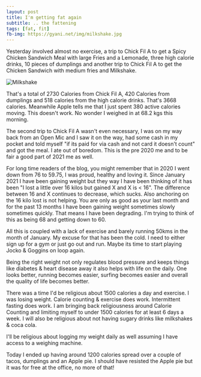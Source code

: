 ```yaml
---
layout: post
title: I'm getting fat again
subtitle: .. the fattening
tags: [fat, fit]
fb-img: https://gyani.net/img/milkshake.jpg
---
```


Yesterday involved almost no exercise, a trip to Chick Fil A to get a Spicy Chicken Sandwich Meal with large Fries and a Lemonade, three high calorie drinks, 10 pieces of dumplings and another trip to Chick Fil A to get the Chicken Sandwich with medium fries and Milkshake.

![Milkshake](https://gyani.net/img/milkshake.jpg)

That's a total of 2730 Calories from Chick Fil A, 420 Calories from dumplings and 518 calories from the high calorie drinks. That's 3668 calories. Meanwhile Apple tells me that I just spent 380 active calories moving. This doesn't work. No wonder I weighed in at 68.2 kgs this morning.

The second trip to Chick Fil A wasn't even necessary, I was on my way back from an Open Mic and I saw it on the way, had some cash in my pocket and told myself "if its paid for via cash and not card it doesn't count" and got the meal. I ate out of boredom. This is the pre 2020 me and to be fair a good part of 2021 me as well.


For long time readers of the blog, you might remember that in 2020 I went down from 76 to 59.75, I was proud, healthy and loving it. Since January 2021 I have been gaining weight but they way I have been thinking of it has been "I lost a little over 16 kilos but gained X and X is < 16". The difference between 16 and X continues to decrease, which sucks. Also anchoring on the 16 kilo lost is not helping. You are only as good as your last month and for the past 13 months I have been gaining weight sometimes slowly sometimes quickly. That means I have been degrading. I'm trying to think of this as being 68 and getting down to 60.


All this is coupled with a lack of exercise and barely running 50kms in the month of January. My excuse for that has been the cold. I need to either sign up for a gym or just go out and run. Maybe its time to start playing Jocko & Goggins on loop again.


Being the right weight not only regulates blood pressure and keeps things like diabetes & heart disease away it also helps with life on the daily. One looks better, running becomes easier, surfing becomes easier and overall the quality of life becomes better.

There was a time I'd be religious about 1500 calories a day and exercise. I was losing weight. Calorie counting & exercise does work. Intermittent fasting does work. I am bringing back religiousness around Calorie Counting and limiting myself to under 1500 calories for at least 6 days a week. I will also be religious about not having sugary drinks like milkshakes & coca cola.


I'll be religious about logging my weight daily as well assuming I have access to a weighing machine.


Today I ended up having around 1200 calories spread over a couple of tacos, dumplings and an Apple pie. I should have resisted the Apple pie but it was for free at the office, no more of that!